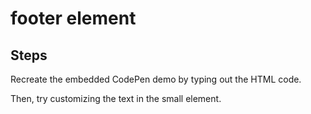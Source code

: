 # footer element

## Steps

Recreate the embedded CodePen demo by typing out the HTML code.

Then, try customizing the text in the small element.

